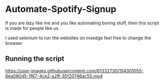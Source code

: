 # Automate-Spotify-Signup
If you are lazy like me and you like automating boring stuff, then this script is made for people like us.


I used selenium to run the websites on msedge feel free to change the browser

## Running the script

https://user-images.githubusercontent.com/61332730/154301055-6ea080d5-1f67-4ce2-a2ff-35f20746ac55.mp4

